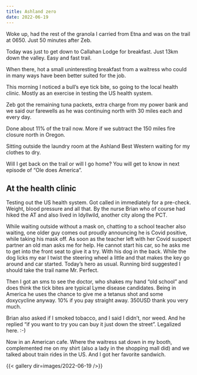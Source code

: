 ```yaml
---
title: Ashland zero
date: 2022-06-19
---
```


Woke up, had the rest of the granola I carried from Etna and was on the trail at 0650. Just 50 minutes after Zeb. 

Today was just to get down to Callahan Lodge for breakfast. Just 13km down the valley. Easy and fast trail. 

When there, hot a small uninteresting breakfast from a waitress who could in many ways have been better suited for the job. 

This morning I noticed a bull’s eye tick bite, so going to the local health clinic. Mostly as an exercise in testing the US health system. 

Zeb got the remaining tuna packets, extra charge from my power bank and we said our farewells as he was continuing north with 30 miles each and every day.

Done about 11% of the trail now. More if we subtract the 150 miles fire closure north in Oregon.

Sitting outside the laundry room at the Ashland Best Western waiting for my clothes to dry.

Will I get back on the trail or will I go home? You will get to know in next episode of “Ole does America”. 

## At the health clinic 

Testing out the US health system. Got called in immediately for a pre-check. Weight, blood pressure and all that. By the nurse Brian who of course had hiked the AT and also lived in Idyllwild, another city along the PCT.

While waiting outside without a mask on, chatting to a school teacher also waiting, one older guy comes out proudly announcing he is Covid positive, while taking his mask off. As soon as the teacher left with her Covid suspect partner an old man asks me for help. He cannot start his car, so he asks me to get into the front seat to give it a try. With his dog in the back. While the dog licks my ear I twist the steering wheel a little and that makes the key go around and car started. Today’s hero as usual. Running bird suggested I should take the trail name Mr. Perfect.

Then I got an sms to see the doctor, who shakes my hand “old school” and does think the tick bites are typical Lyme disease candidates. Being in America he uses the chance to give me a tetanus shot and some doxycycline anyway. 10% if you pay straight away. 350USD thank you very much.

Brian also asked if I smoked tobacco, and I said I didn’t, nor weed. And he replied “if you want to try you can buy it just down the street”. Legalized here. :-)

Now in an American cafe. Where the waitress sat down in my booth, complemented me on my shirt (also a lady in the shopping mall did) and we talked about train rides in the US. And I got her favorite sandwich. 

{{< gallery dir=images/2022-06-19 />}}